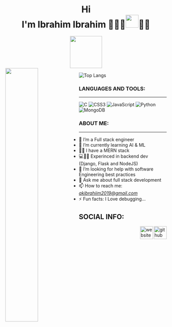 <h1 align="center"> Hi <br> I'm <strong> Ibrahim Ibrahim</strong> 👨🏾‍💻<img height="40px" src="https://slackmojis.com/emojis/34984-mando/download"/>🥷🏽</h1>

<div id="header" align="center">
  <img src="https://media.giphy.com/media/M9gbBd9nbDrOTu1Mqx/giphy.gif" width="100"/>
</div>

<img align="left" width= "45%" src="https://github-readme-stats.vercel.app/api?username=Isquare007&theme=gruvbox"/>

![Top Langs](https://github-readme-stats.vercel.app/api/top-langs/?username=Isquare007&layout=compact)
<br>

### LANGUAGES AND TOOLS:
___

![C](https://img.shields.io/badge/c-%2300599C.svg?style=for-the-badge&logo=c&logoColor=white)
![CSS3](https://img.shields.io/badge/css3-%231572B6.svg?style=for-the-badge&logo=css3&logoColor=white)
![JavaScript](https://img.shields.io/badge/javascript-%23323330.svg?style=for-the-badge&logo=javascript&logoColor=%23F7DF1E)
![Python](https://img.shields.io/badge/python-3670A0?style=for-the-badge&logo=python&logoColor=ffdd54)
![MongoDB](https://img.shields.io/badge/MongoDB-%234ea94b.svg?style=for-the-badge&logo=mongodb&logoColor=white)

### ABOUT ME:
___
- 🔭 I’m a Full stack engineer 
- 🌱 I’m currently learning AI & ML
- 🐱‍🚀 I have a MERN stack
- 💻🥷🏽 Experinced in backend dev (Django, Flask and NodeJS)
- 🤔 I’m looking for help with software Engineering best practices
- 💬 Ask me about full stack development
- 📫 How to reach me:  <em>akibrahiim2019@gmail.com</em>
- ⚡ Fun facts: I Love debugging...

## SOCIAL INFO:
[<img align="right" src='https://cdn.jsdelivr.net/npm/simple-icons@3.0.1/icons/github.svg' alt='github' height='40'>](https://github.com/Isquare)  [<img align="right" src='https://cdn.jsdelivr.net/npm/simple-icons@3.0.1/icons/icloud.svg' alt='website' height='40'>](https://ibrahimibrahim.webflow.io/)
